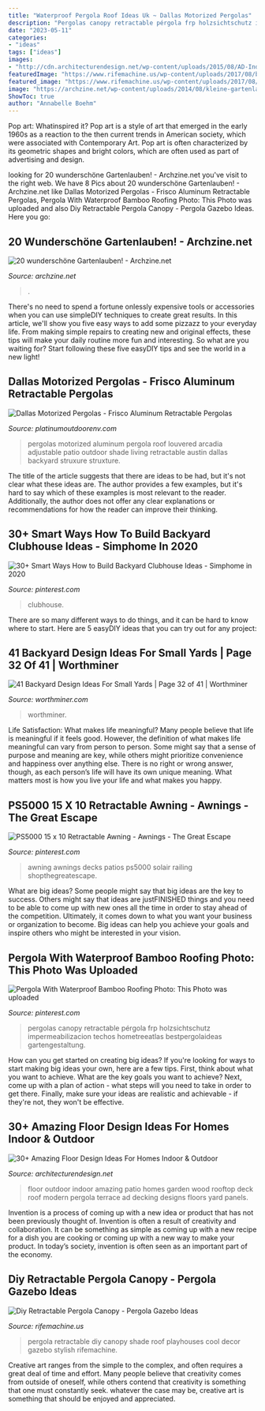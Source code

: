 ```yaml
---
title: "Waterproof Pergola Roof Ideas Uk ~ Dallas Motorized Pergolas"
description: "Pergolas canopy retractable pérgola frp holzsichtschutz impermeabilizacion techos hometreeatlas bestpergolaideas gartengestaltung"
date: "2023-05-11"
categories:
- "ideas"
tags: ["ideas"]
images:
- "http://cdn.architecturendesign.net/wp-content/uploads/2015/08/AD-Indoor-Outdoor-Floor-Design-Ideas-18.jpg"
featuredImage: "https://www.rifemachine.us/wp-content/uploads/2017/08/beautiful-diy-retractable-pergola-canopy-retractable-pergola-roof-diy-pergola-design-ideas.jpg"
featured_image: "https://www.rifemachine.us/wp-content/uploads/2017/08/beautiful-diy-retractable-pergola-canopy-retractable-pergola-roof-diy-pergola-design-ideas.jpg"
image: "https://archzine.net/wp-content/uploads/2014/08/kleine-gartenlauben-aus-holz-mit-kissen.jpg"
ShowToc: true
author: "Annabelle Boehm"
---
```



Pop art: Whatinspired it?
Pop art is a style of art that emerged in the early 1960s as a reaction to the then current trends in American society, which were associated with Contemporary Art. Pop art is often characterized by its geometric shapes and bright colors, which are often used as part of advertising and design.

	

		
looking for 20 wunderschöne Gartenlauben! - Archzine.net you've visit to the right web. We have 8 Pics about 20 wunderschöne Gartenlauben! - Archzine.net like Dallas Motorized Pergolas - Frisco Aluminum Retractable Pergolas, Pergola With Waterproof Bamboo Roofing Photo: This Photo was uploaded and also Diy Retractable Pergola Canopy - Pergola Gazebo Ideas. Here you go:
		
    
## 20 Wunderschöne Gartenlauben! - Archzine.net

<img loading=lazy src="https://archzine.net/wp-content/uploads/2014/08/kleine-gartenlauben-aus-holz-mit-kissen.jpg" onerror="this.onerror=null;this.src='https://tse3.mm.bing.net/th?id=OIP.umiPq4zw4kHvSvrPLe-biAHaHa&amp;pid=15.1';" alt="20 wunderschöne Gartenlauben! - Archzine.net">

_Source: archzine.net_

>. 

	

There's no need to spend a fortune onlessly expensive tools or accessories when you can use simpleDIY techniques to create great results. In this article, we'll show you five easy ways to add some pizzazz to your everyday life. From making simple repairs to creating new and original effects, these tips will make your daily routine more fun and interesting. So what are you waiting for? Start following these five easyDIY tips and see the world in a new light!

    
## Dallas Motorized Pergolas - Frisco Aluminum Retractable Pergolas

<img loading=lazy src="https://www.platinumoutdoorenv.com/wp-content/uploads/2020/03/motorized-pergolas.jpg" onerror="this.onerror=null;this.src='https://tse3.mm.bing.net/th?id=OIP.MnJGD0hAivBOO5qVETdNYQHaFj&amp;pid=15.1';" alt="Dallas Motorized Pergolas - Frisco Aluminum Retractable Pergolas">

_Source: platinumoutdoorenv.com_

>pergolas motorized aluminum pergola roof louvered arcadia adjustable patio outdoor shade living retractable austin dallas backyard struxure struxture. 

	

The title of the article suggests that there are ideas to be had, but it's not clear what these ideas are. The author provides a few examples, but it's hard to say which of these examples is most relevant to the reader. Additionally, the author does not offer any clear explanations or recommendations for how the reader can improve their thinking.

    
## 30+ Smart Ways How To Build Backyard Clubhouse Ideas - Simphome In 2020

<img loading=lazy src="https://i.pinimg.com/736x/80/f8/3f/80f83f4c16cec3b5474d462ec5a7fb69.jpg" onerror="this.onerror=null;this.src='https://tse3.mm.bing.net/th?id=OIP.M04TgAUsBs8fiOWMWN-RUgHaJ3&amp;pid=15.1';" alt="30+ Smart Ways How to Build Backyard Clubhouse Ideas - Simphome in 2020">

_Source: pinterest.com_

>clubhouse. 

	

There are so many different ways to do things, and it can be hard to know where to start. Here are 5 easyDIY ideas that you can try out for any project: 

    
## 41 Backyard Design Ideas For Small Yards | Page 32 Of 41 | Worthminer

<img loading=lazy src="https://worthminer.com/wp-content/uploads/2015/06/Small-Backyard-Ideas-32.jpg" onerror="this.onerror=null;this.src='https://tse4.mm.bing.net/th?id=OIP.VHSD7Dk5OKh_nS-iSzE3XAHaKx&amp;pid=15.1';" alt="41 Backyard Design Ideas For Small Yards | Page 32 of 41 | Worthminer">

_Source: worthminer.com_

>worthminer. 

	

Life Satisfaction: What makes life meaningful?
Many people believe that life is meaningful if it feels good. However, the definition of what makes life meaningful can vary from person to person. Some might say that a sense of purpose and meaning are key, while others might prioritize convenience and happiness over anything else. There is no right or wrong answer, though, as each person’s life will have its own unique meaning. What matters most is how you live your life and what makes you happy.

    
## PS5000 15 X 10 Retractable Awning - Awnings - The Great Escape

<img loading=lazy src="https://i.pinimg.com/736x/59/d4/f0/59d4f013377bed60fb1d3900d333df47.jpg" onerror="this.onerror=null;this.src='https://tse3.mm.bing.net/th?id=OIP.oCBeqVZ02l9lVTMage_AXQHaE8&amp;pid=15.1';" alt="PS5000 15 x 10 Retractable Awning - Awnings - The Great Escape">

_Source: pinterest.com_

>awning awnings decks patios ps5000 solair railing shopthegreatescape. 

	

What are big ideas?
Some people might say that big ideas are the key to success. Others might say that ideas are justFINISHED things and you need to be able to come up with new ones all the time in order to stay ahead of the competition. Ultimately, it comes down to what you want your business or organization to become. Big ideas can help you achieve your goals and inspire others who might be interested in your vision.

    
## Pergola With Waterproof Bamboo Roofing Photo: This Photo Was Uploaded

<img loading=lazy src="https://i.pinimg.com/736x/32/8f/10/328f10894a321e610a39588e785c2825.jpg" onerror="this.onerror=null;this.src='https://tse3.mm.bing.net/th?id=OIP.5_mfbpoeX6-l7pmfPiQajgHaFj&amp;pid=15.1';" alt="Pergola With Waterproof Bamboo Roofing Photo: This Photo was uploaded">

_Source: pinterest.com_

>pergolas canopy retractable pérgola frp holzsichtschutz impermeabilizacion techos hometreeatlas bestpergolaideas gartengestaltung. 

	

How can you get started on creating big ideas?
If you're looking for ways to start making big ideas your own, here are a few tips. First, think about what you want to achieve. What are the key goals you want to achieve? Next, come up with a plan of action - what steps will you need to take in order to get there. Finally, make sure your ideas are realistic and achievable - if they're not, they won't be effective.

    
## 30+ Amazing Floor Design Ideas For Homes Indoor &amp; Outdoor

<img loading=lazy src="http://cdn.architecturendesign.net/wp-content/uploads/2015/08/AD-Indoor-Outdoor-Floor-Design-Ideas-18.jpg" onerror="this.onerror=null;this.src='https://tse1.mm.bing.net/th?id=OIP.BA0jSVnsl30aRMQOLI0PagHaJY&amp;pid=15.1';" alt="30+ Amazing Floor Design Ideas For Homes Indoor &amp; Outdoor">

_Source: architecturendesign.net_

>floor outdoor indoor amazing patio homes garden wood rooftop deck roof modern pergola terrace ad decking designs floors yard panels. 

	

Invention is a process of coming up with a new idea or product that has not been previously thought of. Invention is often a result of creativity and collaboration. It can be something as simple as coming up with a new recipe for a dish you are cooking or coming up with a new way to make your product. In today’s society, invention is often seen as an important part of the economy.

    
## Diy Retractable Pergola Canopy - Pergola Gazebo Ideas

<img loading=lazy src="https://www.rifemachine.us/wp-content/uploads/2017/08/beautiful-diy-retractable-pergola-canopy-retractable-pergola-roof-diy-pergola-design-ideas.jpg" onerror="this.onerror=null;this.src='https://tse1.mm.bing.net/th?id=OIP.7qyHfClEFRLdFLBegt4KHgHaEc&amp;pid=15.1';" alt="Diy Retractable Pergola Canopy - Pergola Gazebo Ideas">

_Source: rifemachine.us_

>pergola retractable diy canopy shade roof playhouses cool decor gazebo stylish rifemachine. 

	

Creative art ranges from the simple to the complex, and often requires a great deal of time and effort. Many people believe that creativity comes from outside of oneself, while others contend that creativity is something that one must constantly seek. whatever the case may be, creative art is something that should be enjoyed and appreciated.


